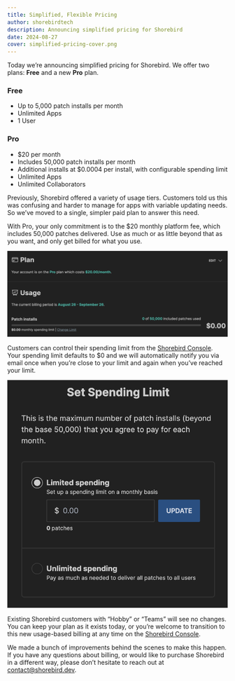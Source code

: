 ```yaml
---
title: Simplified, Flexible Pricing
author: shorebirdtech
description: Announcing simplified pricing for Shorebird
date: 2024-08-27
cover: simplified-pricing-cover.png
---
```


Today we’re announcing simplified pricing for Shorebird. We offer two plans:
**Free** and a new **Pro** plan.

### Free

- Up to 5,000 patch installs per month
- Unlimited Apps
- 1 User

### Pro

- $20 per month
- Includes 50,000 patch installs per month
- Additional installs at $0.0004 per install, with configurable spending limit
- Unlimited Apps
- Unlimited Collaborators

Previously, Shorebird offered a variety of usage tiers. Customers told us this
was confusing and harder to manage for apps with variable updating needs. So
we’ve moved to a single, simpler paid plan to answer this need.

With Pro, your only commitment is to the $20 monthly platform fee, which
includes 50,000 patches delivered. Use as much or as little beyond that as you
want, and only get billed for what you use.

![Pro Plan](../../assets/blog/simplified-pricing/ProPlan.png)

Customers can control their spending limit from the
[Shorebird Console](https://console.shorebird.dev). Your spending limit defaults
to $0 and we will automatically notify you via email once when you’re close to
your limit and again when you’ve reached your limit.

![Usage Limit](../../assets/blog/simplified-pricing/UsageLimit.png)

Existing Shorebird customers with “Hobby” or “Teams” will see no changes. You
can keep your plan as it exists today, or you’re welcome to transition to this
new usage-based billing at any time on the
[Shorebird Console](https://console.shorebird.dev).

We made a bunch of improvements behind the scenes to make this happen. If you
have any questions about billing, or would like to purchase Shorebird in a
different way, please don’t hesitate to reach out at contact@shorebird.dev.
